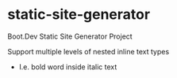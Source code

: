 # static-site-generator

Boot.Dev Static Site Generator Project

Support multiple levels of nested inline text types
- I.e. bold word inside italic text